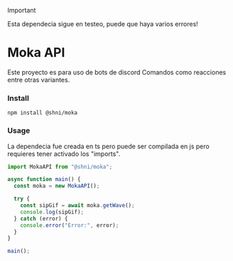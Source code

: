 > [!IMPORTANT]
> Esta dependecia sigue en testeo, puede que haya varios errores!

# Moka API

Este proyecto es para uso de bots de discord
Comandos como reacciones entre otras variantes.

### Install

```
npm install @shni/moka
```

### Usage

La dependecia fue creada en ts pero puede ser compilada en js pero requieres tener activado los "imports".

```ts
import MokaAPI from "@shni/moka";

async function main() {
  const moka = new MokaAPI();

  try {
    const sipGif = await moka.getWave();
    console.log(sipGif);
  } catch (error) {
    console.error("Error:", error);
  }
}

main();
```
